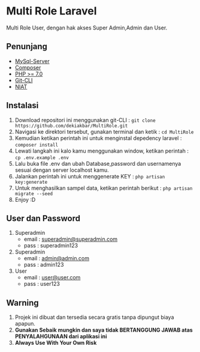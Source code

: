 # Multi Role Laravel
Multi Role User, dengan hak akses Super Admin,Admin dan User.
## Penunjang
- [MySql-Server](https://dev.mysql.com/downloads/mysql/)
- [Composer](https://getcomposer.org/)
- [PHP >= 7.0](www.php.net/)
- [Git-CLI](https://git-scm.com/downloads)
- [NIAT](https://id.wikipedia.org/wiki/Niat)

## Instalasi
1. Download repositori ini menggunakan git-CLI : `git clone https://github.com/dekiakbar/MultiRole.git`
2. Navigasi ke direktori tersebut, gunakan terminal dan ketik : `cd MultiRole`
3. Kemudian ketikan perintah ini untuk menginstal depedency laravel : `composer install`
4. Lewati langkah ini kalo kamu menggunakan window, ketikan perintah : `cp .env.example .env` 
5. Lalu buka file .env dan ubah Database,password dan usernamenya sesuai dengan server localhost kamu.
6. Jalankan perintah ini untuk menggenerate KEY : `php artisan key:generate`
7. Untuk menghasilkan sampel data, ketikan perintah berikut : `php artisan migrate --seed`
8. Enjoy :D

## User dan Password
1. Superadmin 
	- email : superadmin@superadmin.com 
	- pass : superadmin123
2. Superadmin 
	- email : admin@admin.com 
	- pass : admin123
1. User 
	- email : user@user.com 
	- pass : user123
## Warning
1. Projek ini dibuat dan tersedia secara gratis tanpa dipungut biaya apapun. 
2. **Gunakan Sebaik mungkin dan saya tidak BERTANGGUNG JAWAB atas PENYALAHGUNAAN dari aplikasi ini**
3. **Always Use With Your Own Risk**